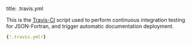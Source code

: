 title: .travis.yml

This is the
[Travis-CI](https://travis-ci.org/jacobwilliams/json-fortran) script
used to perform continuous integration testing for JSON-Fortran, and
trigger automatic documentation deployment.

```yml
{!.travis.yml!}
```
